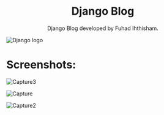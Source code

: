 <h1 align='center'>Django Blog</h1>
<p align='center'>Django Blog developed by Fuhad Ihthisham.</p>
<img src="http://dangerousprototypes.com/wp-content/media/2011/01/django_logo-W490.jpg" alt="Django logo">


# Screenshots:

![Capture3](https://user-images.githubusercontent.com/52383180/95575952-40bfc000-0a4d-11eb-98ba-6047b91b49bf.PNG)

![Capture](https://user-images.githubusercontent.com/52383180/95574973-84192f00-0a4b-11eb-9aa2-aa344d0a2b1a.PNG)

![Capture2](https://user-images.githubusercontent.com/52383180/95575204-e8d48980-0a4b-11eb-8444-5c4c6fb363db.PNG)
